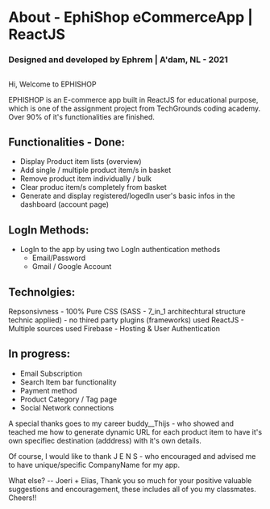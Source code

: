 # About - EphiShop eCommerceApp | ReactJS

### Designed and developed by Ephrem | A'dam, NL - 2021

##

Hi, Welcome to EPHISHOP

EPHISHOP is an E-commerce app built in ReactJS for educational purpose, which is one of the assignment project from TechGrounds coding academy.
Over 90% of it's functionalities are finished.

## Functionalities - Done:

- Display Product item lists (overview)
- Add single / multiple product item/s in basket
- Remove product item individually / bulk
- Clear produc item/s completely from basket
- Generate and display registered/logedIn user's basic infos in the dashboard (account page)

## LogIn Methods:

- LogIn to the app by using two LogIn authentication methods
  - Email/Password
  - Gmail / Google Account

## Technolgies:

Repsonsivness - 100% Pure CSS (SASS - 7_in_1 architechtural structure technic applied) - no thired party plugins (frameworks) used
ReactJS - Multiple sources used
Firebase - Hosting & User Authentication

## In progress:

- Email Subscription
- Search Item bar functionality
- Payment method
- Product Category / Tag page
- Social Network connections

A special thanks goes to my career buddy\_\_Thijs - who showed and teached me how to generate dynamic URL for each product item to have it's own specifiec destination (adddress) with it's own details.

Of course, I would like to thank J E N S - who encouraged and advised me to have unique/specific CompanyName for my app.

What else? -- Joeri + Elias, Thank you so much for your positive valuable suggestions and encouragement, these includes all of you my classmates.
Cheers!!
